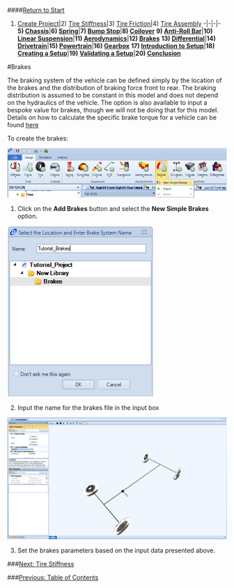 ####[Return to Start](1_Tutorial_1.md)

1) [Create Project](2_Create_Project.md)|2) [Tire Stiffness](3_Tire_Stiffness.md)|3) [Tire Friction](4_Tire_Friction.md)|4) [Tire Assembly](5_TireAssy.md)
-|-|-|-
__5) [Chassis](6_Chassis.md)__|__6) [Spring](7_Spring.md)__|__7) [Bump Stop](8_BumpStop.md)__|__8) [Coilover](9_Coilover.md)__
__9) [Anti-Roll Bar](10_ARB.md)__|__10) [Linear Suspension](11_LinearSus.md)__|__11) [Aerodynamics](12_Aero.md)__|__12) [Brakes](13_Brakes.md)__
__13) [Differential](14_Diff.md)__|__14) [Drivetrain](15_DT.md)__|__15) [Powertrain](16_Powertrain.md)__|__16) [Gearbox](17_Gearbox.md)__
__17) [Introduction to Setup](18_Setupintro.md)__|__18) [Creating a Setup](19_Setup.md)__|__19) [Validating a Setup](20_ValidateSetup.md)__|__20) [Conclusion](21_Conclusion.md)__

#Brakes

The braking system of the vehicle can be defined simply by the location of the brakes and the distribution of braking force front to rear.  The braking distribution is assumed to be constant in this model and does not depend on the hydraulics of the vehicle.  The option is also available to input a bespoke value for brakes, though we will not be doing that for this model.  Details on how to calculate the specific brake torque for a vehicle can be found [here](https://optimumdynamicshelp.readthedocs.io/en/latest/#2_Detailed_Guide/B_Understanding_Vehicle_Design/#simple-brakes)

To create the brakes:

![New Brakes](../img/new_brakes.png)

1) Click on the __Add Brakes__ button and select the __New Simple Brakes__ option.

![Brake Name](../img/brake_name.png)

2) Input the name for the brakes file in the input box

![Brake Param](../img/brakes_param.png)

3) Set the brakes parameters based on the input data presented above.

###[Next: Tire Stiffness](3_Tire_Stiffness.md)

###[Previous: Table of Contents](1_Tutorial_1.md)